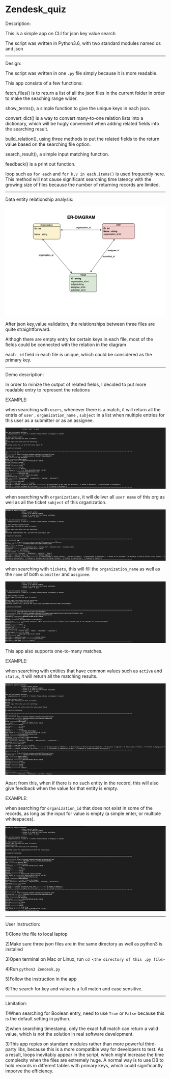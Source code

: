 # Zendesk_quiz

Description:

This is a simple app on CLI for json key value search

The script was written in Python3.6, with two standard modules named os and json

-------------------------------------------------------------------------------------------------

Design:

The script was written in one `.py` file simply because it is more readable.

This app consists of a few functions:

fetch_files() is to return a list of all the json files in the current folder in order to make the seaching range wider.

show_terms(), a simple function to give the unique keys in each json.

convert_dict() is a way to convert many-to-one relation lists into a dictionary, which will be hugly convenient when adding related fields into the searching result.

build_relation(), using three methods to put the related fields to the return value based on the searching file option.

search_result(), a simple input matching function.

feedback() is a print out function.

loop such as `for each` and `for k,v in each.items()` is used frequently here. This method will not cause significant searching time latency with the growing size of files because the number of returning records are limited.

-------------------------------------------------------------------------------------------------

Data entity relationship analysis:


![alt text](ER_DIAGRAM.png "The relationships between 3 files")


After json key,value validation, the relationships between three files are quite straightforward.

Althogh there are empty entry for certain keys in each file, most of the fields could be connected with the relation in the diagram

each `_id` field in each file is unique, which could be considered as the primary key.

--------------------------------------------------------------------------------------------------

Demo description:

In order to minize the output of related fields, I decided to put more readable entry to represent the relations

EXAMPLE:

when searching with `users`, whenever there is a match, it will return all the entris of `user` , `organization_name` , `subject` in a list when multiple entries for this user as a submitter or as an assignee.

![alt text](users.png "user relation demo")

when searching with `organizations`, it will deliver all `user name` of this org as well as all the ticket `subject` of this organization.

![alt text](orgs.png "organization relation demo")

when searching with `tickets`, this will fill the `organization_name` as well as the `name` of both `submitter` and `assginee`.

![alt text](tickets.png "tickets relation demo")

This app also supports one-to-many matches.

EXAMPLE:

when searching with entities that have common values such as `active` and `status`, it will return all the matching results.

![alt text](unusual.png "unusual search key relation demo")


Apart from this, when if there is no such entity in the record, this will also give feedback when the value for that entity is empty.

EXAMPLE:

when searching for `organization_id` that does not exist in some of the records, as long as the input for value is empty (a simple enter, or multiple whitespaces).

![alt text](null.png "empty description relation demo")


--------------------------------------------------------------------------------------------------

User Instruction:

1)Clone the file to local laptop

2)Make sure three json files are in the same directory as well as python3 is installed

3)Open terminal on Mac or Linux, run `cd <the directory of this .py file>`

4)Run `python3 Zendesk.py`

5)Follow the instruction in the app

6)The search for key and value is a full match and case sensitive.


------------------------------------------------------------------------------------------------

Limitation:

1)When searching for Boolean entry, need to use `True` or `False` because this is the default setting in python.

2)when searching timestamp, only the exact full match can return a valid value, which is not the solution in real software development.

3)This app repies on standard modules rather than more powerful third-party libs, because this is a more compatible way for developers to test. As a result, loops inevitably appear in the script, which might increase the time complexity when the files are extremely huge.
A normal way is to use DB to hold records in different tables with primary keys, which could significantly imporve the efficiency.

